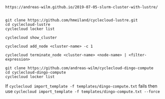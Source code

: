 ```
https://andreas-wilm.github.io/2019-07-05-slurm-cluster-with-lustre/


git clone https://github.com/hmeiland/cyclecloud-lustre.git
cd cyclecloud-lustre
cyclecloud locker list

cyclecloud show_cluster

cyclecloud add_node <cluster-name> -c 1

cyclecloud terminate_node <cluster-name> <node-name> | <filter-expression> 

git clone https://github.com/andreas-wilm/cyclecloud-dingo-compute
cd cyclecloud-dingo-compute
cyclecloud locker list
```

If ```cyclecloud import_template -f templates/dingo-compute.txt``` fails then use
```cyclecloud import_template -f templates/dingo-compute.txt --force```
